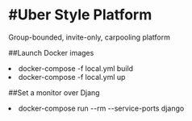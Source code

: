#Uber Style Platform
=============

Group-bounded, invite-only, carpooling platform

##Launch Docker images
<li>docker-compose -f local.yml build</li>  
<li>docker-compose -f local.yml up</li>
<p></p>
##Set a monitor over Djang<p></p>
<li>docker-compose run --rm --service-ports django</li>   
